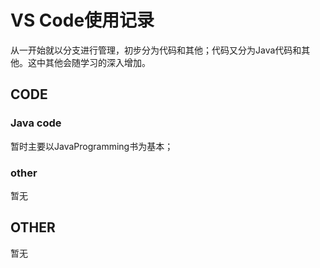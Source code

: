 # VS Code使用记录 
从一开始就以分支进行管理，初步分为代码和其他；代码又分为Java代码和其他。这中其他会随学习的深入增加。
## CODE 

### Java code  
暂时主要以JavaProgramming书为基本；
### other  
暂无
## OTHER
暂无